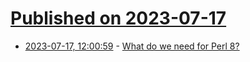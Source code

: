 # [Published on 2023-07-17](index.md)

* [2023-07-17, 12:00:59](https://lobste.rs/s/uht9sv/what_do_we_need_for_perl_8) - [What do we need for Perl 8?](https://www.reddit.com/r/perl/comments/1515tkj/what_do_we_need_for_perl_8/)

